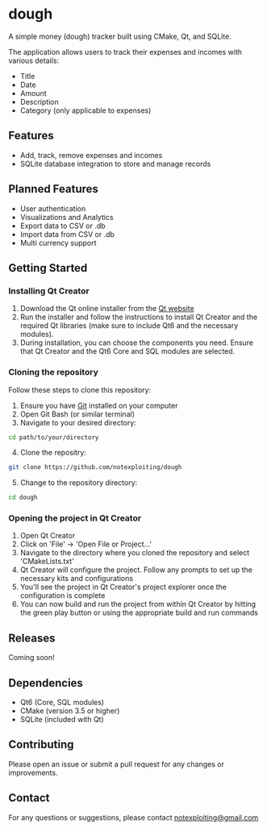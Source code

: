 # dough
A simple money (dough) tracker built using CMake, Qt, and SQLite.

The application allows users to track their expenses and incomes with various details:
- Title
- Date
- Amount
- Description
- Category (only applicable to expenses)

## Features
- Add, track, remove expenses and incomes
- SQLite database integration to store and manage records

## Planned Features
- User authentication
- Visualizations and Analytics
- Export data to CSV or .db
- Import data from CSV or .db
- Multi currency support

## Getting Started

### Installing Qt Creator
1. Download the Qt online installer from the [Qt website](https://www.qt.io/download)
2. Run the installer and follow the instructions to install Qt Creator and the required Qt libraries (make sure to include Qt6 and the necessary modules).
3. During installation, you can choose the components you need. Ensure that Qt Creator and the Qt6 Core and SQL modules are selected.

### Cloning the repository
Follow these steps to clone this repository:
1. Ensure you have [Git](https://git-scm.com/) installed on your computer
2. Open Git Bash (or similar terminal)
3. Navigate to your desired directory:
```bash
cd path/to/your/directory
```
4. Clone the repositry:
```bash
git clone https://github.com/notexploiting/dough
```
5. Change to the repository directory:
```bash
cd dough
```

### Opening the project in Qt Creator
1. Open Qt Creator
2. Click on 'File' -> 'Open File or Project...'
3. Navigate to the directory where you cloned the repository and select 'CMakeLists.txt'
4. Qt Creator will configure the project. Follow any prompts to set up the necessary kits and configurations
5. You'll see the project in Qt Creator's project explorer once the configuration is complete
6. You can now build and run the project from within Qt Creator by hitting the green play button or using the appropriate build and run commands


## Releases
Coming soon!

## Dependencies
- Qt6 (Core, SQL modules)
- CMake (version 3.5 or higher)
- SQLite (included with Qt)

## Contributing
Please open an issue or submit a pull request for any changes or improvements.

## Contact
For any questions or suggestions, please contact [notexploiting@gmail.com](mailto:notexploiting@gmail.com)

